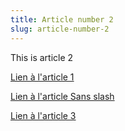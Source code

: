 ```yaml
---
title: Article number 2
slug: article-number-2
---
```


This is article 2

[Lien à l'article 1](c/ategory1/article1.md)

[Lien à l'article Sans slash](category1/article1.md)

[Lien à l'article 3](article3.md)
